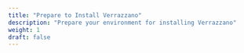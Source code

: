 ```yaml
---
title: "Prepare to Install Verrazzano"
description: "Prepare your environment for installing Verrazzano"
weight: 1
draft: false
---
```

